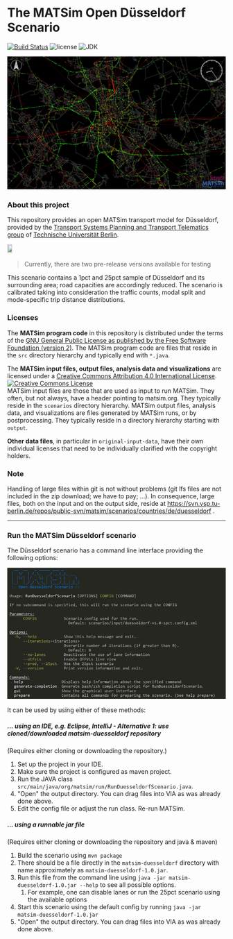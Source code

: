 # The MATSim Open Düsseldorf Scenario

[![Build Status](https://travis-ci.com/matsim-scenarios/matsim-duesseldorf.svg?branch=master)](https://travis-ci.org/matsim-scenarios/matsim-duesseldorf)
![license](https://img.shields.io/github/license/matsim-scenarios/matsim-duesseldorf.svg)
![JDK](https://img.shields.io/badge/JDK-11+-green.svg)

![Düsseldorf MATSim network and agents)](scenarios/visualization-duesseldorf.png "Düsseldorf MATSim network and agents")


### About this project

This repository provides an open MATSim transport model for Düsseldorf, provided by the [Transport Systems Planning and Transport Telematics group](https://www.vsp.tu-berlin.de) of [Technische Universität Berlin](http://www.tu-berlin.de).

<a rel="TU Berlin" href="https://www.vsp.tu-berlin.de"><img src="https://svn.vsp.tu-berlin.de/repos/public-svn/ueber_uns/logo/TUB_Logo.png" width="15%" height="15%"/></a>

> Currently, there are two pre-release versions available for testing

This scenario contains a 1pct and 25pct sample of Düsseldorf and its surrounding area; road capacities are accordingly reduced. The scenario is calibrated taking into consideration the traffic counts, modal split and mode-specific trip distance distributions.

### Licenses

The **MATSim program code** in this repository is distributed under the terms of the [GNU General Public License as published by the Free Software Foundation (version 2)](https://www.gnu.org/licenses/old-licenses/gpl-2.0.en.html). The MATSim program code are files that reside in the `src` directory hierarchy and typically end with `*.java`.

The **MATSim input files, output files, analysis data and visualizations** are licensed under a <a rel="license" href="http://creativecommons.org/licenses/by/4.0/">Creative Commons Attribution 4.0 International License</a>.
<a rel="license" href="http://creativecommons.org/licenses/by/4.0/"><img alt="Creative Commons License" style="border-width:0" src="https://i.creativecommons.org/l/by/4.0/80x15.png" /></a><br /> MATSim input files are those that are used as input to run MATSim. They often, but not always, have a header pointing to matsim.org. They typically reside in the `scenarios` directory hierarchy. MATSim output files, analysis data, and visualizations are files generated by MATSim runs, or by postprocessing.  They typically reside in a directory hierarchy starting with `output`.

**Other data files**, in particular in `original-input-data`, have their own individual licenses that need to be individually clarified with the copyright holders.

### Note

Handling of large files within git is not without problems (git lfs files are not included in the zip download; we have to pay; ...).  In consequence, large files, both on the input and on the output side, reside at https://svn.vsp.tu-berlin.de/repos/public-svn/matsim/scenarios/countries/de/duesseldorf .  

----
### Run the MATSim Düsseldorf scenario

The Düsseldorf scenario has a command line interface providing the following options:

![Düsseldorf Scenario CLI](scenarios/cli.png "Düsseldorf Scenario CLI")

It can be used by using either of these methods:

##### ... using an IDE, e.g. Eclipse, IntelliJ - Alternative 1: use cloned/downloaded matsim-duesseldorf repository
(Requires either cloning or downloading the repository.)

1. Set up the project in your IDE.
1. Make sure the project is configured as maven project.
1. Run the JAVA class `src/main/java/org/matsim/run/RunDuesseldorfScenario.java`.
1. "Open" the output directory.  You can drag files into VIA as was already done above.
1. Edit the config file or adjust the run class. Re-run MATSim.

##### ... using a runnable jar file
(Requires either cloning or downloading the repository and java & maven)

1. Build the scenario using `mvn package`
1. There should be a file directly in the `matsim-duesseldorf` directory with name approximately as `matsim-duesseldorf-1.0.jar`.
1. Run this file from the command line using `java -jar matsim-duesseldorf-1.0.jar --help` to see all possible options.
    1. For example, one can disable lanes or run the 25pct scenario using the available options
1. Start this scenario using the default config by running `java -jar matsim-duesseldorf-1.0.jar`
1. "Open" the output directory.  You can drag files into VIA as was already done above.
